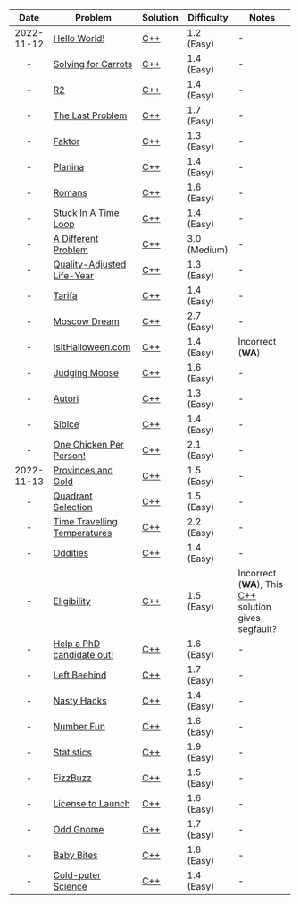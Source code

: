|Date|Problem|Solution|Difficulty|Notes|
|:---:|---|---|---|---|
|2022-11-12|[Hello World!](https://open.kattis.com/problems/hello)|[C++](/kattis/src/hello.cpp)|1.2 (Easy)| - |
|-|[Solving for Carrots](https://open.kattis.com/problems/carrots)|[C++](/kattis/src/carrots.cpp)|1.4 (Easy)| - |
|-|[R2](https://open.kattis.com/problems/r2)|[C++](/kattis/src/r2.cpp)|1.4 (Easy)| - |
|-|[The Last Problem](https://open.kattis.com/problems/thelastproblem)|[C++](/kattis/src/thelastproblem.cpp)|1.7 (Easy)| - |
|-|[Faktor](https://open.kattis.com/problems/faktor)|[C++](/kattis/src/faktor.cpp)|1.3 (Easy)| - |
|-|[Planina](https://open.kattis.com/problems/planina)|[C++](/kattis/src/planina.cpp)|1.4 (Easy)| - |
|-|[Romans](https://open.kattis.com/problems/romans)|[C++](/kattis/src/romans.cpp)|1.6 (Easy)| - |
|-|[Stuck In A Time Loop](https://open.kattis.com/problems/timeloop)|[C++](/kattis/src/timeloop.cpp)|1.4 (Easy)| - |
|-|[A Different Problem](https://open.kattis.com/problems/different)|[C++](/kattis/src/different.cpp)|3.0 (Medium)| - |
|-|[Quality-Adjusted Life-Year](https://open.kattis.com/problems/qaly)|[C++](/kattis/src/qaly.cpp)|1.3 (Easy)| - |
|-|[Tarifa](https://open.kattis.com/problems/tarifa)|[C++](/kattis/src/tarifa.cpp)|1.4 (Easy)| - |
|-|[Moscow Dream](https://open.kattis.com/problems/moscowdream)|[C++](/kattis/src/moscowdream.cpp)|2.7 (Easy)| - |
|-|[IsItHalloween.com](https://open.kattis.com/problems/isithalloween)|[C++](/kattis/src/isithalloween.cpp)|1.4 (Easy)| Incorrect (**WA**) |
|-|[Judging Moose](https://open.kattis.com/problems/judgingmoose)|[C++](/kattis/src/judgingmoose.cpp)|1.6 (Easy)| - |
|-|[Autori](https://open.kattis.com/problems/autori)|[C++](/kattis/src/autori.cpp)|1.3 (Easy)| - |
|-|[Sibice](https://open.kattis.com/problems/sibice)|[C++](/kattis/src/sibice.cpp)|1.4 (Easy)| - |
|-|[One Chicken Per Person!](https://open.kattis.com/problems/onechicken)|[C++](/kattis/src/onechicken.cpp)|2.1 (Easy)| - |
|2022-11-13|[Provinces and Gold](https://open.kattis.com/problems/provincesandgold)|[C++](/kattis/src/provincesandgold.cpp)|1.5 (Easy)| - |
|-|[Quadrant Selection](https://open.kattis.com/problems/quadrant)|[C++](/kattis/src/quadrant.cpp)|1.5 (Easy)| - |
|-|[Time Travelling Temperatures](https://open.kattis.com/problems/temperature)|[C++](/kattis/src/temperature.cpp)|2.2 (Easy)| - |
|-|[Oddities](https://open.kattis.com/problems/oddities)|[C++](/kattis/src/oddities.cpp)|1.4 (Easy)| - |
|-|[Eligibility](https://open.kattis.com/problems/eligibility)|[C++](/kattis/src/eligibility.cpp)|1.5 (Easy)| Incorrect (**WA**), This [C++](/kattis/src/eligibility%20(segfault).cpp) solution gives segfault? |
|-|[Help a PhD candidate out!](https://open.kattis.com/problems/helpaphd)|[C++](/kattis/src/helpaphd.cpp)|1.6 (Easy)| - |
|-|[Left Beehind](https://open.kattis.com/problems/leftbeehind)|[C++](/kattis/src/leftbeehind.cpp)|1.7 (Easy)| - |
|-|[Nasty Hacks](https://open.kattis.com/problems/nastyhacks)|[C++](/kattis/src/nastyhacks.cpp)|1.4 (Easy)| - |
|-|[Number Fun](https://open.kattis.com/problems/numberfun)|[C++](/kattis/src/numberfun.cpp)|1.6 (Easy)| - |
|-|[Statistics](https://open.kattis.com/problems/statistics)|[C++](/kattis/src/statistics.cpp)|1.9 (Easy)| - |
|-|[FizzBuzz](https://open.kattis.com/problems/fizzbuzz)|[C++](/kattis/src/fizzbuzz.cpp)|1.5 (Easy)| - |
|-|[License to Launch](https://open.kattis.com/problems/licensetolaunch)|[C++](/kattis/src/licensetolaunch.cpp)|1.6 (Easy)| - |
|-|[Odd Gnome](https://open.kattis.com/problems/oddgnome)|[C++](/kattis/src/oddgnome.cpp)|1.7 (Easy)| - |
|-|[Baby Bites](https://open.kattis.com/problems/babybites)|[C++](/kattis/src/babybites.cpp)|1.8 (Easy)| - |
|-|[Cold-puter Science](https://open.kattis.com/problems/cold)|[C++](/kattis/src/cold.cpp)|1.4 (Easy)| - |



